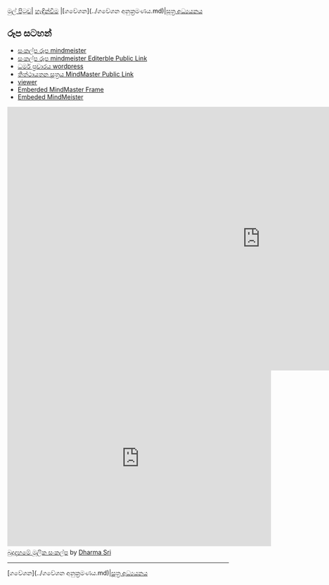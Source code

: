 [මුල් පිටුව](../index.md)| [හැඳින්වීම](../හැඳින්වීම.md) |[ගවේශන](../ගවේශන අනුක්‍රමණය.md)|[සූත්‍ර අධ්‍යයනය](../suttha/index.md)

## රූප සටහන්

- [සංකල්ප රූප mindmeister](https://www.mindmeister.com/1330509214?t=4IWSTCU2ut)
- [සංකල්ප රූප mindmeister Editerble Public Link](https://mm.tt/1330509214?t=4IWSTCU2ut)
- [ධර්ම ප්‍රචාරය wordpress](https://vemansa.wordpress.com/2021/01/04/ධර්ම-ප්‍රචාරය/)
- [තිත්ථායතන සූත්‍රය MindMaster Public Link](https://viewer.edrawsoft.com/public/s/26096057399318)
- [viewer](https://viewer.edrawsoft.com/public/s/1caed405458240)
- [Emberded MindMaster Frame]()
- [Embeded MindMeister]()


<div class="container">
<iframe frameborder= "no" border= "0" marginwidth= "0" marginheight= "0" width=1150 height=600
 src= "https://edrawcloudpublicus.s3.amazonaws.com/viewer/self/841749/share/2021-1-12/1610420351/main.svg"></iframe><br>

 <iframe width="600" height="400" frameborder="0" src="https://www.mindmeister.com/maps/public_map_shell/1330509214/_?width=600&height=400&z=auto&presentation=1" scrolling="no" style="overflow: hidden; margin-bottom: 5px;">Your browser is not able to display frames. Please visit <a href="https://www.mindmeister.com/1330509214/_" target="_blank">බුදුදහමේ මූලික සංකල්ප</a> on MindMeister.</iframe><div class="mb-5"><a href="https://www.mindmeister.com/1330509214/_" target="_blank">බුදුදහමේ මූලික සංකල්ප</a> by <a href="https://www.mindmeister.com/users/channel/27637032" target="_blank">Dharma Sri</a></div>
</div>


-----
[ගවේශන](../ගවේශන අනුක්‍රමණය.md)|[සූත්‍ර අධ්‍යයනය](../suttha/index.md)
